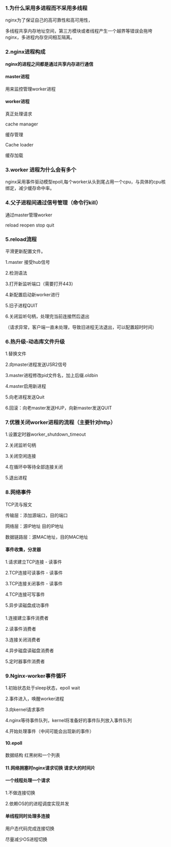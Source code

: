 ### 1.为什么采用多进程而不采用多线程

nginx为了保证自己的高可靠性和高可用性，

多线程共享内存地址空间，第三方模块或者线程产生一个越界等错误会拖垮nginx，多进程内存空间相互隔离。

### 2.nginx进程构成

**nginx的进程之间都是通过共享内存进行通信**

#### master进程

用来监控管理worker进程

#### worker进程

真正处理请求

cache manager

缓存管理

Cache loader

缓存加载

### 3.worker 进程为什么会有多个

nginx采用事件驱动模型epoll,每个worker从头到尾占用一个cpu，与具体的cpu核绑定，减少缓存命中率。

### 4.父子进程间通过信号管理（命令行kill）

通过master管理worker

reload reopen stop quit

### 5.reload流程

平滑更新配置文件。

1.master 接受hub信号

2.检测语法

3.打开新监听端口（需要打开443）

4.新配置启动新worker进行

5.旧子进程QUIT

6.关闭监听句柄，处理完当前连接然后退出

（请求异常，客户端一直未处理，导致旧进程无法退出，可以配置超时时间）

### 6.热升级-动态库文件升级

1.替换文件

2.向master进程发送USR2信号

3.master进程修改pid文件名，加上后缀.oldbin

4.master启用新进程

5.向老进程发送Quit

6.回滚：向老master发送HUP，向新master发送QUIT

### 7.优雅关闭worker进程的流程（主要针对http）

1.设置定时器worker_shutdown_timeout

2.关闭监听句柄

3.关闭空闲连接

4.在循环中等待全部连接关闭

5.退出进程

### 8.网络事件

TCP流与报文

传输层：添加源端口，目的端口

网络层：源IP地址 目的IP地址

数据链路层：源MAC地址，目的MAC地址



#### 事件收集，分发器

1.请求建立TCP连接 - 读事件

2.TCP连接可读事件 - 读事件

3.TCP连接关闭事件 - 读事件

4.TCP连接可写事件

5.异步读磁盘成功事件

#### 

1.连接建立事件消费者

2.读事件消费者

3.连接关闭消费者

4.异步磁盘读磁盘消费者

5.定时器事件消费者



### 9.Nginx-worker事件循环

1.初始状态处于sleep状态，epoll wait

2.事件进入，唤醒worker进程

3.向kernel请求事件

4.nginx等待事件队列，kernel将准备好的事件队列放入事件队列

4.开始处理事件（中间可能会出现新的事件）



#### 10.epoll

数据结构 红黑树和一个列表



#### 11.网络拥塞时nginx请求切换 请求大的时间片

#### 一个线程处理一个请求

1.不做连接切换

2.依赖OS的的进程调度实现并发

#### 单线程同时处理多连接

用户态代码完成连接切换

尽量减少OS进程切换